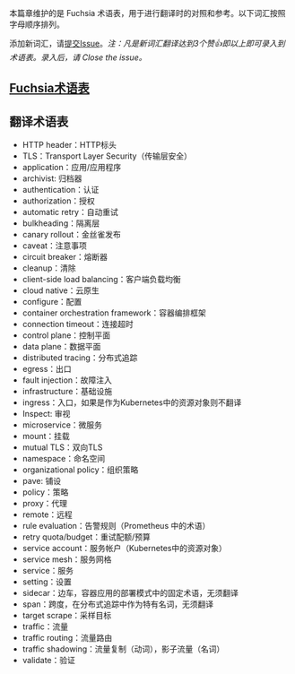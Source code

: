 
本篇章维护的是 Fuchsia 术语表，用于进行翻译时的对照和参考。以下词汇按照字母顺序排列。

添加新词汇，请[提交Issue](https://github.com/FuchsiaOS/FuchsiaOS-docs-zh_CN/issues/new)。*注：凡是新词汇翻译达到3个赞👍即以上即可录入到术语表。录入后，请 Close the issue。*



## [Fuchsia术语表](./glossary.md)



## 翻译术语表

- HTTP header：HTTP标头
- TLS：Transport Layer Security（传输层安全）
- application：应用/应用程序
- archivist: 归档器
- authentication：认证
- authorization：授权
- automatic retry：自动重试
- bulkheading：隔离层
- canary rollout：金丝雀发布
- caveat：注意事项
- circuit breaker：熔断器
- cleanup：清除
- client-side load balancing：客户端负载均衡
- cloud native：云原生
- configure：配置
- container orchestration framework：容器编排框架
- connection timeout：连接超时
- control plane：控制平面
- data plane：数据平面
- distributed tracing：分布式追踪
- egress：出口
- fault injection：故障注入
- infrastructure：基础设施
- ingress：入口，如果是作为Kubernetes中的资源对象则不翻译
- Inspect: 审视
- microservice：微服务
- mount：挂载
- mutual TLS：双向TLS
- namespace：命名空间
- organizational policy：组织策略
- pave:  铺设
- policy：策略
- proxy：代理
- remote：远程
- rule evaluation：告警规则（Prometheus 中的术语）
- retry quota/budget：重试配额/预算
- service account：服务帐户（Kubernetes中的资源对象）
- service mesh：服务网格
- service：服务
- setting：设置
- sidecar：边车，容器应用的部署模式中的固定术语，无须翻译
- span：跨度，在分布式追踪中作为特有名词，无须翻译
- target scrape：采样目标
- traffic：流量
- traffic routing：流量路由
- traffic shadowing：流量复制（动词），影子流量（名词）
- validate：验证
